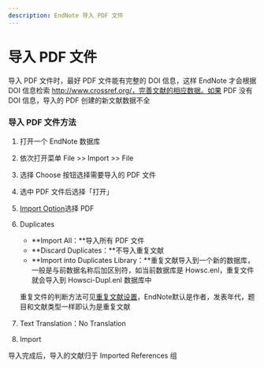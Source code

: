 ```yaml
---
description: EndNote 导入 PDF 文件
---
```


# 导入 PDF 文件

导入 PDF 文件时，最好 PDF 文件能有完整的 DOI 信息，这样 EndNote 才会根据 DOI 信息检索 http://www.crossref.org/，完善文献的相应数据。如果 PDF 没有 DOI 信息，导入的 PDF 创建的新文献数据不全

### 导入 PDF 文件方法

1. 打开一个 EndNote 数据库
2. 依次打开菜单 File &gt;&gt; Import &gt;&gt; File
3. 选择 Choose 按钮选择需要导入的 PDF 文件
4. 选中 PDF 文件后选择「打开」
5. [Import Option](Import_Option_List.htm)选择 PDF
6. Duplicates

   * **Import All：**导入所有 PDF 文件
   * **Discard Duplicates：**不导入重复文献
   * **Import into Duplicates Library：**重复文献导入到一个新的数据库，一般是与前数据名称后加区别符，如当前数据库是 Howsc.enl，重复文件就会导入到 Howsci-Dupl.enl 数据库中

   重复文件的判断方法可见[重复文献设置](../18Prefs/Duplicates.htm)，EndNote默认是作者，发表年代，题目和文献类型一样即认为是重复文献

7. Text Translation：No Translation
8. Import

导入完成后，导入的文献归于 Imported References 组

